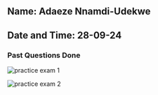 ## Name: Adaeze Nnamdi-Udekwe
## Date and Time: 28-09-24

### Past Questions Done

![practice exam 1](https://github.com/user-attachments/assets/400adb1c-54d0-406f-90fa-c0a2e8fab215)

![practice exam 2](https://github.com/user-attachments/assets/50912324-99d9-4690-b212-e74afbb7aa4a)

